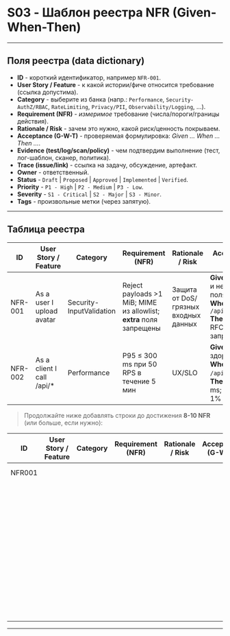 # S03 - Шаблон реестра NFR (Given-When-Then)

---

## Поля реестра (data dictionary)

* **ID** - короткий идентификатор, например `NFR-001`.
* **User Story / Feature** - к какой истории/фиче относится требование (ссылка допустима).
* **Category** - выберите из банка (напр.: `Performance`, `Security-AuthZ/RBAC`, `RateLimiting`, `Privacy/PII`, `Observability/Logging`, …).
* **Requirement (NFR)** - *измеримое* требование (числа/пороги/границы действия).
* **Rationale / Risk** - зачем это нужно, какой риск/ценность покрываем.
* **Acceptance (G-W-T)** - проверяемая формулировка: *Given … When … Then …*.
* **Evidence (test/log/scan/policy)** - чем подтвердим выполнение (тест, лог-шаблон, сканер, политика).
* **Trace (issue/link)** - ссылка на задачу, обсуждение, артефакт.
* **Owner** - ответственный.
* **Status** - `Draft` | `Proposed` | `Approved` | `Implemented` | `Verified`.
* **Priority** - `P1 - High` | `P2 - Medium` | `P3 - Low`.
* **Severity** - `S1 - Critical` | `S2 - Major` | `S3 - Minor`.
* **Tags** - произвольные метки (через запятую).

---

## Таблица реестра

| ID      | User Story / Feature      | Category                 | Requirement (NFR)                                                   | Rationale / Risk                     | Acceptance (G-W-T)                                                                                                    | Evidence (test/log/scan/policy)               | Trace (issue/link) | Owner  | Status   | Priority    | Severity   | Tags              |
| ------- | ------------------------- | ------------------------ | ------------------------------------------------------------------- | ------------------------------------ | --------------------------------------------------------------------------------------------------------------------- | --------------------------------------------- | ------------------ | ------ | -------- | ----------- | ---------- | ----------------- |
| NFR-001 | As a user I upload avatar | Security-InputValidation | Reject payloads >1 MiB; MIME из allowlist; **extra** поля запрещены | Защита от DoS/грязных входных данных | **Given** тело 2 MiB и неизвестные поля<br>**When** POST `/api/files/avatar`<br>**Then** 413 с RFC7807 + запрет extra | test: `e2e-upload-limit`; policy: schema/size | #123               | team-a | Proposed | P2 - Medium | S2 - Major | limits,validation |
| NFR-002 | As a client I call /api/* | Performance              | P95 ≤ 300 ms при 50 RPS в течение 5 мин                             | UX/SLO                               | **Given** сервис здоров<br>**When** 50 RPS на `/api/*` 5 минут<br>**Then** P95 ≤ 300 ms; error rate ≤ 1%              | test: `load-50rps`; log: latency quantiles    | #124               | team-a | Draft    | P1 - High   | S2 - Major | perf,slo          |

> Продолжайте ниже добавлять строки до достижения **8-10 NFR** (или больше, если нужно):

| ID | User Story / Feature | Category | Requirement (NFR) | Rationale / Risk | Acceptance (G-W-T) | Evidence (test/log/scan/policy) | Trace (issue/link) | Owner | Status | Priority    | Severity   | Tags |
| -- | -------------------- | -------- | ----------------- | ---------------- | ------------------ | ------------------------------- | ------------------ | ----- | ------ | ----------- | ---------- | ---- |
| NFR001   |                      |          |                   |                  |                    |                                 |                    |       | Draft  | P2 - Medium | S2 - Major |      |
|    |                      |          |                   |                  |                    |                                 |                    |       | Draft  | P2 - Medium | S2 - Major |      |
|    |                      |          |                   |                  |                    |                                 |                    |       | Draft  | P2 - Medium | S2 - Major |      |
|    |                      |          |                   |                  |                    |                                 |                    |       | Draft  | P2 - Medium | S2 - Major |      |
|    |                      |          |                   |                  |                    |                                 |                    |       | Draft  | P2 - Medium | S2 - Major |      |
|    |                      |          |                   |                  |                    |                                 |                    |       | Draft  | P2 - Medium | S2 - Major |      |
|    |                      |          |                   |                  |                    |                                 |                    |       | Draft  | P2 - Medium | S2 - Major |      |
|    |                      |          |                   |                  |                    |                                 |                    |       | Draft  | P2 - Medium | S2 - Major |      |

---
